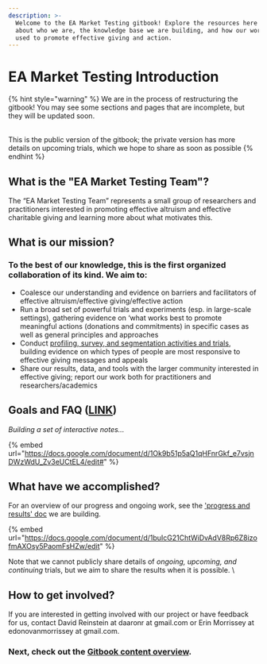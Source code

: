 ```yaml
---
description: >-
  Welcome to the EA Market Testing gitbook! Explore the resources here to learn
  about who we are, the knowledge base we are building, and how our work can be
  used to promote effective giving and action.
---
```


# EA Market Testing Introduction

{% hint style="warning" %}
We are in the process of restructuring the gitbook! You may see some sections and pages that are incomplete, but they will be updated soon.

\
This is the public version of the gitbook; the private version has more details on upcoming trials, which we hope to share as soon as possible&#x20;
{% endhint %}

## What is the "EA Market Testing Team"?

The “EA Market Testing Team” represents a small group of researchers and practitioners interested in promoting effective altruism and effective charitable giving and learning more about what motivates this.

## What is our mission?

### To the best of our knowledge, this is the first organized collaboration of its kind. We aim to:

* Coalesce our understanding and evidence on barriers and facilitators of effective altruism/effective giving/effective action
* Run a broad set of powerful trials and experiments (esp. in large-scale settings), gathering evidence on ‘what works best to promote meaningful actions (donations and commitments) in specific cases as well as general principles and approaches
* Conduct [profiling, survey, and segmentation activities and trials](broken-reference), building evidence on which types of people are most responsive to effective giving messages and appeals
* Share our results, data, and tools with the larger community interested in effective giving; report our work both for practitioners and researchers/academics

## Goals and FAQ ([LINK](https://docs.google.com/document/d/1Ok9b51p5aQ1qHFnrGkf\_e7vsjnDWzWdU\_Zv3eUCtEL4/edit#))

_Building a set of interactive notes..._

{% embed url="https://docs.google.com/document/d/1Ok9b51p5aQ1qHFnrGkf_e7vsjnDWzWdU_Zv3eUCtEL4/edit#" %}

## What have we accomplished?&#x20;

For an overview of our progress and ongoing work, see the ['progress and results' doc](https://docs.google.com/document/d/1buIcG21ChtWiDvAdV8Rp6Z8izofmAXOsy5PaomFsHZw/edit) we are building.

{% embed url="https://docs.google.com/document/d/1buIcG21ChtWiDvAdV8Rp6Z8izofmAXOsy5PaomFsHZw/edit" %}

Note that we cannot publicly share details of _ongoing, upcoming, and continuing_ trials, but we aim to share the results when it is possible. \


## How to get involved?

If you are interested in getting involved with our project or have feedback for us, contact David Reinstein at daaronr at gmail.com or Erin Morrissey at edonovanmorrissey at gmail.com.



### Next, check out the [Gitbook content overview](gitbook-content-overview.md).
